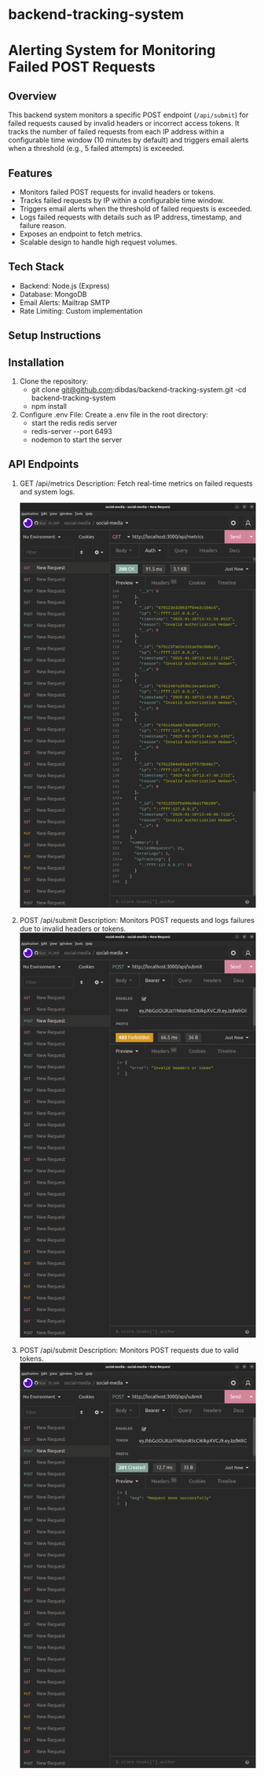 # backend-tracking-system

# Alerting System for Monitoring Failed POST Requests

## Overview

This backend system monitors a specific POST endpoint (`/api/submit`) for failed requests caused by invalid headers or incorrect access tokens. It tracks the number of failed requests from each IP address within a configurable time window (10 minutes by default) and triggers email alerts when a threshold (e.g., 5 failed attempts) is exceeded.

## Features

- Monitors failed POST requests for invalid headers or tokens.
- Tracks failed requests by IP within a configurable time window.
- Triggers email alerts when the threshold of failed requests is exceeded.
- Logs failed requests with details such as IP address, timestamp, and failure reason.
- Exposes an endpoint to fetch metrics.
- Scalable design to handle high request volumes.

## Tech Stack

- Backend: Node.js (Express)
- Database: MongoDB
- Email Alerts: Mailtrap SMTP
- Rate Limiting: Custom implementation

## Setup Instructions

## Installation

1. Clone the repository:
   - git clone git@github.com:dibdas/backend-tracking-system.git
     -cd backend-tracking-system
   - npm install
2. Configure .env File: Create a .env file in the root directory:
   - start the redis redis server
   - redis-server --port 6493
   - nodemon to start the server

## API Endpoints

1. GET /api/metrics
   Description: Fetch real-time metrics on failed requests and system logs.

   ![Fetch real-time metrics on failed requests and system logs.](/images/1.png)

2. POST /api/submit
   Description: Monitors POST requests and logs failures due to invalid headers or tokens.
   ![logs and failures of the post request providing incorrect token](/images/3.png)

3. POST /api/submit
   Description: Monitors POST requests due to valid tokens.
   ![Monitors POST requests due to valid tokens.](/images/2.png)
